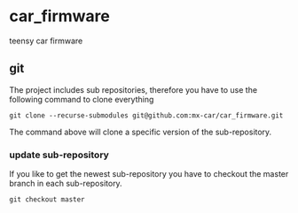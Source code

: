 # car_firmware
teensy car firmware
## git
The project includes sub repositories, therefore you have to use the following command to clone everything

```
git clone --recurse-submodules git@github.com:mx-car/car_firmware.git
```
The command above will clone a specific version of the sub-repository. 
### update sub-repository
If you like to get the newest sub-repository you have to checkout the master branch in each sub-repository.
```
git checkout master
```
